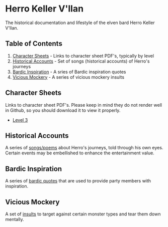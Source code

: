 # Herro Keller V'llan

The historical documentation and lifestyle of the elven bard Herro Keller V'llan.


## Table of Contents
1. [Character Sheets](#character-sheets) - Links to character sheet PDF's, typically by
level
2. [Historical Accounts](#historical-accounts) - Set of songs (historical accounts) of
Herro's journeys
3. [Bardic Inspiration](#bardic-inspiration) - A sries of Bardic inspiration quotes
4. [Vicious Mockery](#vicious-mockery) - A series of vicious mockery insults


## Character Sheets

Links to character sheet PDF's. Please keep in mind they do not render well in Github,
so you should download it to view it properly.

- [Level 3](https://github.com/prezschaefer/herro/blob/master/character_sheets/herro_keller_vllan_lvl_3.pdf)


## Historical Accounts

A series of [songs/poems](https://github.com/prezschaefer/herro/blob/master/docs/songs/README.md)
about Herro's journeys, told through his own eyes. Certain events may be embellished to
enhance the entertainment value.


## Bardic Inspiration

A series of [bardic quotes](https://github.com/prezschaefer/herro/blob/master/docs/inspirations.md)
that are used to provide party members with inspiration.


## Vicious Mockery

A set of [insults](https://github.com/prezschaefer/herro/blob/master/docs/mockery.md) to
target against certain monster types and tear them down mentally.
